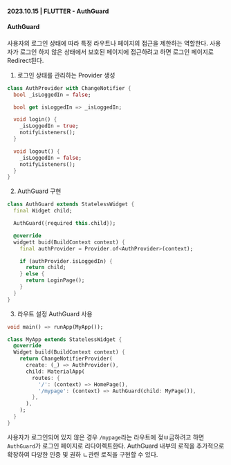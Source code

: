 #### 2023.10.15 | FLUTTER - AuthGuard

#### AuthGuard

사용자의 로그인 상태에 따라 특정 라우트나 페이지의 접근을 제한하는 역할한다. 사용자가 로그인 하지 않은 상태에서 보호된 페이지에 접근하려고 하면 로그인 페이지로 Redirect된다.

1. 로그인 상태를 관리하는 Provider 생성
   
````dart
class AuthProvider with ChangeNotifier {
  bool _isLoggedIn = false;

  bool get isLoggedIn => _isLoggedIn;

  void login() {
    _isLoggedIn = true;
    notifyListeners();
  }

  void logout() {
    _isLoggedIn = false;
    notifyListeners();
  }
}
````

2. AuthGuard 구현
````dart
class AuthGuard extends StatelessWidget {
  final Widget child;

  AuthGuard({required this.child});

  @override
  widgett buid(BuildContext context) {
    final authProvider = Provider.of<AuthProvider>(context);

    if (authProvider.isLoggedIn) {
      return child;
    } else {
      return LoginPage();
    }
  }
}
````

3. 라우트 설정 AuthGuard 사용
````dart
void main() => runApp(MyApp());

class MyApp extends StatelessWidget {
  @override
  Widget build(BuildContext context) {
    return ChangeNotifierProvider(
      create: (_) => AuthProvider(),
      child: MaterialApp(
        routes: {
          '/': (context) => HomePage(),
          '/mypage': (context) => AuthGuard(child: MyPage()),
        },
      ),
    );
  }
}
````

사용자가 로그인되어 있지 않은 경우 `/mypage`라는 라우트에 젖ㅂ금하려고 하면 `AuthGuard`가 로그인 페이지로 리다이렉트한다. AuthGuard 내부의 로직을 추가적으로 확장하여 다양한 인증 및 권하 ㄴ관련 로직을 구현할 수 있다.